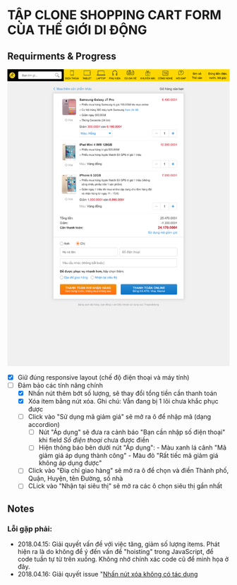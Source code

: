 # TẬP CLONE SHOPPING CART FORM CỦA THẾ GIỚI DI ĐỘNG

## Requirments & Progress

![ScreenShot Thegioididong](./mockup/hegioididong_com_gio_hang.png)

- [x] Giữ đúng responsive layout (chế độ điện thoại và máy tính)
- [ ] Đảm bảo các tính năng chính
    - [x] Nhấn nút thêm bớt số lượng, sẽ thay đổi tổng tiền cần thanh toán
    - [x] Xóa item bằng nút xóa. Ghi chú: Vẫn đang bị 1 lõi chưa khắc phục được
    - [ ] Click vào "Sử dụng mã giảm giá" sẽ mở ra ô để nhập mã (dạng accordion)
        - [ ] Nút "Áp dụng" sẽ đưa ra cảnh báo "Bạn cần nhập số điện thoại" khi field *Số điện thoại* chưa được điền
        - [ ] Hiện thông báo bên dưới nút "Áp dụng": 
                - Màu xanh lá cânh "Mã giảm giá áp dụng thành công"
                - Màu đỏ "Rất tiếc mã giảm giá không áp dụng được"
    - [ ] Click vào "Điạ chỉ giao hàng" sẽ mở ra ô để chọn và điền Thành phố, Quận, Huyện, tên Đường, số nhà
    - [ ] CLick vào "Nhận tại siêu thị" sẽ mở ra các ô chọn siêu thị gần nhất    

## Notes


### Lỗi gặp phải:

- 2018.04.15: Giải quyết vấn đề với việc tăng, giảm số lượng items. Phát hiện ra là do không để ý đến vấn đề "hoisting" trong JavaScript, để code tuần tự từ trên xuống. Không nhớ chính xác code cũ để minh họa ở đây.
- 2018.04.16: Giải quyết issue "[Nhấn nút xóa không có tác dụng](https://github.com/ngminhtrung/react-form-shopping-cart/issues/1")

